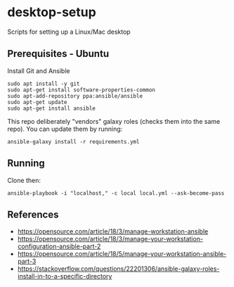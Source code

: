 # desktop-setup
Scripts for setting up a Linux/Mac desktop

## Prerequisites - Ubuntu

Install Git and Ansible

```
sudo apt install -y git
sudo apt-get install software-properties-common
sudo apt-add-repository ppa:ansible/ansible
sudo apt-get update
sudo apt-get install ansible
```

This repo deliberately "vendors" galaxy roles (checks them into the same repo). You can update them by running:

```
ansible-galaxy install -r requirements.yml
```

## Running

Clone then:

```
ansible-playbook -i "localhost," -c local local.yml --ask-become-pass
```

## References

-   https://opensource.com/article/18/3/manage-workstation-ansible
-   https://opensource.com/article/18/3/manage-your-workstation-configuration-ansible-part-2
-   https://opensource.com/article/18/5/manage-your-workstation-ansible-part-3
-   https://stackoverflow.com/questions/22201306/ansible-galaxy-roles-install-in-to-a-specific-directory